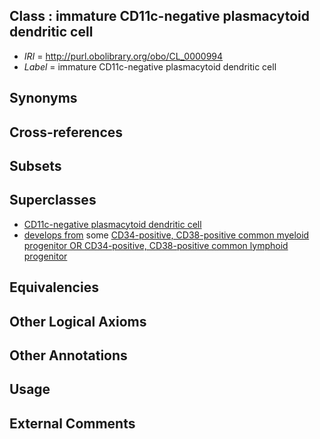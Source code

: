 
## Class : immature CD11c-negative plasmacytoid dendritic cell

 * *IRI* = http://purl.obolibrary.org/obo/CL_0000994
 * *Label* = immature CD11c-negative plasmacytoid dendritic cell

## Synonyms


## Cross-references


## Subsets


## Superclasses

 * [CD11c-negative plasmacytoid dendritic cell](../../CL/91/CL_0000991.md)
 * [develops from](../../RO/02/RO_0002202.md) some [CD34-positive, CD38-positive common myeloid progenitor OR CD34-positive, CD38-positive common lymphoid progenitor](../../CL/95/CL_0000995.md)

## Equivalencies


## Other Logical Axioms


## Other Annotations


## Usage


## External Comments

